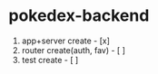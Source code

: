 # pokedex-backend

1. app+server create - [x]
2. router create(auth, fav) - [ ]
3. test create - [ ]
